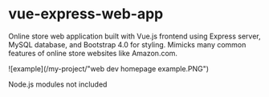 # vue-express-web-app

Online store web application built with Vue.js frontend using Express server, MySQL database, and Bootstrap 4.0 for styling. Mimicks many common features  of online store websites like Amazon.com.

![example](/my-project/"web dev homepage example.PNG")

Node.js modules not included
